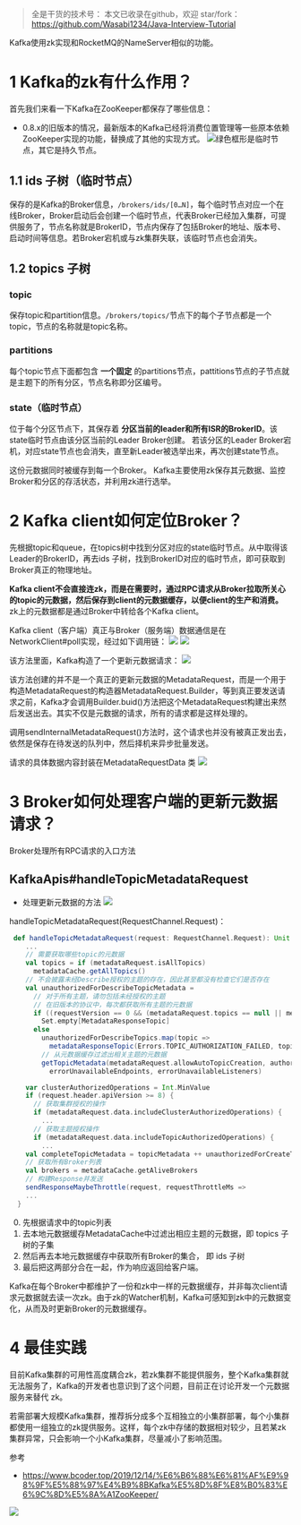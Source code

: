 > 全是干货的技术号：
> 本文已收录在github，欢迎 star/fork：
> https://github.com/Wasabi1234/Java-Interview-Tutorial

Kafka使用zk实现和RocketMQ的NameServer相似的功能。
#  1 Kafka的zk有什么作用？
首先我们来看一下Kafka在ZooKeeper都保存了哪些信息：

- 0.8.x的旧版本的情况，最新版本的Kafka已经将消费位置管理等一些原本依赖ZooKeeper实现的功能，替换成了其他的实现方式。
![](https://img-blog.csdnimg.cn/202009150023042.png?x-oss-process=image/watermark,type_ZmFuZ3poZW5naGVpdGk,shadow_10,text_aHR0cHM6Ly9ibG9nLmNzZG4ubmV0L3FxXzMzNTg5NTEw,size_16,color_FFFFFF,t_70#pic_center)绿色框形是临时节点，其它是持久节点。

## 1.1 ids 子树（临时节点）
保存的是Kafka的Broker信息，`/brokers/ids/[0…N]`，每个临时节点对应一个在线Broker，Broker启动后会创建一个临时节点，代表Broker已经加入集群，可提供服务了，节点名称就是BrokerID，节点内保存了包括Broker的地址、版本号、启动时间等信息。若Broker宕机或与zk集群失联，该临时节点也会消失。

## 1.2 topics 子树
### topic
保存topic和partition信息。`/brokers/topics/`节点下的每个子节点都是一个topic，节点的名称就是topic名称。
### partitions
每个topic节点下面都包含 **一个固定** 的partitions节点，pattitions节点的子节点就是主题下的所有分区，节点名称即分区编号。
### state（临时节点）
位于每个分区节点下，其保存着 **分区当前的leader和所有ISR的BrokerID**。该state临时节点由该分区当前的Leader Broker创建。
若该分区的Leader Broker宕机，对应state节点也会消失，直至新Leader被选举出来，再次创建state节点。

这份元数据同时被缓存到每一个Broker。
Kafka主要使用zk保存其元数据、监控Broker和分区的存活状态，并利用zk进行选举。
#  2 Kafka client如何定位Broker？
先根据topic和queue，在topics树中找到分区对应的state临时节点。从中取得该Leader的BrokerID，再去ids 子树，找到BrokerID对应的临时节点，即可获取到Broker真正的物理地址。

**Kafka client不会直接连zk，而是在需要时，通过RPC请求从Broker拉取所关心的topic的元数据，然后保存到client的元数据缓存，以便client的生产和消费。** zk上的元数据都是通过Broker中转给各个Kafka client。



Kafka client（客户端）真正与Broker（服务端）数据通信是在NetworkClient#poll实现，经过如下调用链：
![](https://img-blog.csdnimg.cn/20200915052922414.png?x-oss-process=image/watermark,type_ZmFuZ3poZW5naGVpdGk,shadow_10,text_aHR0cHM6Ly9ibG9nLmNzZG4ubmV0L3FxXzMzNTg5NTEw,size_16,color_FFFFFF,t_70#pic_center)
![](https://img-blog.csdnimg.cn/2020091505320277.png?x-oss-process=image/watermark,type_ZmFuZ3poZW5naGVpdGk,shadow_10,text_aHR0cHM6Ly9ibG9nLmNzZG4ubmV0L3FxXzMzNTg5NTEw,size_16,color_FFFFFF,t_70#pic_center)

该方法里面，Kafka构造了一个更新元数据请求：
![](https://img-blog.csdnimg.cn/20200915053520885.png?x-oss-process=image/watermark,type_ZmFuZ3poZW5naGVpdGk,shadow_10,text_aHR0cHM6Ly9ibG9nLmNzZG4ubmV0L3FxXzMzNTg5NTEw,size_16,color_FFFFFF,t_70#pic_center)

该方法创建的并不是一个真正的更新元数据的MetadataRequest，而是一个用于构造MetadataRequest的构造器MetadataRequest.Builder，等到真正要发送请求之前，Kafka才会调用Builder.buid()方法把这个MetadataRequest构建出来然后发送出去。其实不仅是元数据的请求，所有的请求都是这样处理的。

调用sendInternalMetadataRequest()方法时，这个请求也并没有被真正发出去，依然是保存在待发送的队列中，然后择机来异步批量发送。

请求的具体数据内容封装在MetadataRequestData 类
![](https://img-blog.csdnimg.cn/2020091505411912.png?x-oss-process=image/watermark,type_ZmFuZ3poZW5naGVpdGk,shadow_10,text_aHR0cHM6Ly9ibG9nLmNzZG4ubmV0L3FxXzMzNTg5NTEw,size_16,color_FFFFFF,t_70#pic_center)

# 3 Broker如何处理客户端的更新元数据请求？

Broker处理所有RPC请求的入口方法
## KafkaApis#handleTopicMetadataRequest
- 处理更新元数据的方法
![](https://img-blog.csdnimg.cn/20200915050158644.png?x-oss-process=image/watermark,type_ZmFuZ3poZW5naGVpdGk,shadow_10,text_aHR0cHM6Ly9ibG9nLmNzZG4ubmV0L3FxXzMzNTg5NTEw,size_16,color_FFFFFF,t_70#pic_center)

handleTopicMetadataRequest(RequestChannel.Request)：
```scala
 def handleTopicMetadataRequest(request: RequestChannel.Request): Unit = {
 	...
    // 需要获取哪些topic的元数据
    val topics = if (metadataRequest.isAllTopics)
      metadataCache.getAllTopics()
    // 不会披露未经Describe授权的主题的存在，因此甚至都没有检查它们是否存在
    val unauthorizedForDescribeTopicMetadata =
      // 对于所有主题，请勿包括未经授权的主题
      // 在旧版本的协议中，每次都获取所有主题的元数据
      if ((requestVersion == 0 && (metadataRequest.topics == null || metadataRequest.topics.isEmpty)) || metadataRequest.isAllTopics)
        Set.empty[MetadataResponseTopic]
      else
        unauthorizedForDescribeTopics.map(topic =>
          metadataResponseTopic(Errors.TOPIC_AUTHORIZATION_FAILED, topic, false, util.Collections.emptyList()))
        // 从元数据缓存过滤出相关主题的元数据
        getTopicMetadata(metadataRequest.allowAutoTopicCreation, authorizedTopics, request.context.listenerName,
          errorUnavailableEndpoints, errorUnavailableListeners)

    var clusterAuthorizedOperations = Int.MinValue
    if (request.header.apiVersion >= 8) {
      // 获取集群授权的操作
      if (metadataRequest.data.includeClusterAuthorizedOperations) {
      	...
      // 获取主题授权操作
      if (metadataRequest.data.includeTopicAuthorizedOperations) {
      	...
    val completeTopicMetadata = topicMetadata ++ unauthorizedForCreateTopicMetadata ++ unauthorizedForDescribeTopicMetadata
    // 获取所有Broker列表
    val brokers = metadataCache.getAliveBrokers
    // 构建Response并发送
    sendResponseMaybeThrottle(request, requestThrottleMs =>
    ...
  }
```

0. 先根据请求中的topic列表
1. 去本地元数据缓存MetadataCache中过滤出相应主题的元数据，即  topics 子树的子集
2. 然后再去本地元数据缓存中获取所有Broker的集合， 即 ids 子树
3. 最后把这两部分合在一起，作为响应返回给客户端。

Kafka在每个Broker中都维护了一份和zk中一样的元数据缓存，并非每次client请求元数据就去读一次zk。由于zk的Watcher机制，Kafka可感知到zk中的元数据变化，从而及时更新Broker的元数据缓存。

# 4 最佳实践
目前Kafka集群的可用性高度耦合zk，若zk集群不能提供服务，整个Kafka集群就无法服务了，Kafka的开发者也意识到了这个问题，目前正在讨论开发一个元数据服务来替代 zk。

若需部署大规模Kafka集群，推荐拆分成多个互相独立的小集群部署，每个小集群都使用一组独立的zk提供服务。这样，每个zk中存储的数据相对较少，且若某zk集群异常，只会影响一个小Kafka集群，尽量减小了影响范围。

参考
- https://www.bcoder.top/2019/12/14/%E6%B6%88%E6%81%AF%E9%98%9F%E5%88%97%E4%B9%8BKafka%E5%8D%8F%E8%B0%83%E6%9C%8D%E5%8A%A1ZooKeeper/


![](https://img-blog.csdnimg.cn/20200825235213822.png?x-oss-process=image/watermark,type_ZmFuZ3poZW5naGVpdGk,shadow_10,text_aHR0cHM6Ly9ibG9nLmNzZG4ubmV0L3FxXzMzNTg5NTEw,size_1,color_FFFFFF,t_70#pic_center)